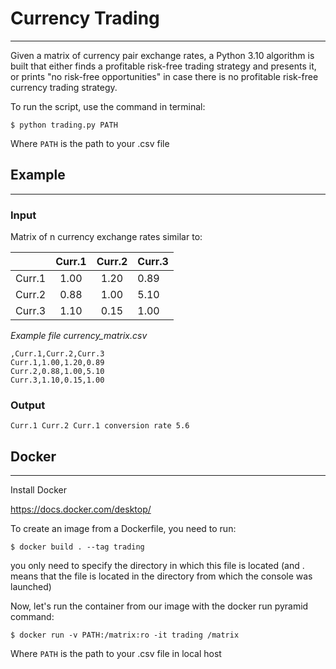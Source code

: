 # Currency Trading
___

Given a matrix of currency pair exchange rates, a Python 3.10 algorithm is built that either finds a profitable risk-free trading strategy and presents it,
or prints "no risk-free opportunities" in case there is no profitable risk-free currency trading strategy.

To run the script, use the command in terminal:

    $ python trading.py PATH
    
Where `PATH` is the path to your .csv file

## Example
____

### Input

Matrix of n currency exchange rates similar to:

|        | Curr.1 | Curr.2 | Curr.3 |
|-------:|:------:|:------:|:-------|
| Curr.1 |  1.00  |  1.20  | 0.89   |
| Curr.2 |  0.88  |  1.00  | 5.10   |
| Curr.3 |  1.10  |  0.15  | 1.00   |
                                            

  *Example file currency_matrix.csv*

    ,Curr.1,Curr.2,Curr.3
    Curr.1,1.00,1.20,0.89
    Curr.2,0.88,1.00,5.10
    Curr.3,1.10,0.15,1.00                       


### Output

    Curr.1 Curr.2 Curr.1 conversion rate 5.6

## Docker
___

Install Docker 

 https://docs.docker.com/desktop/

To create an image from a Dockerfile, you need to run:

    $ docker build . --tag trading
                                          
you only need to specify the directory in which this file is located (and . means that the file is located in the 
directory from which the console was launched)

Now, let's run the container from our image with the docker run pyramid command:

    $ docker run -v PATH:/matrix:ro -it trading /matrix

Where `PATH` is the path to your .csv file in local host